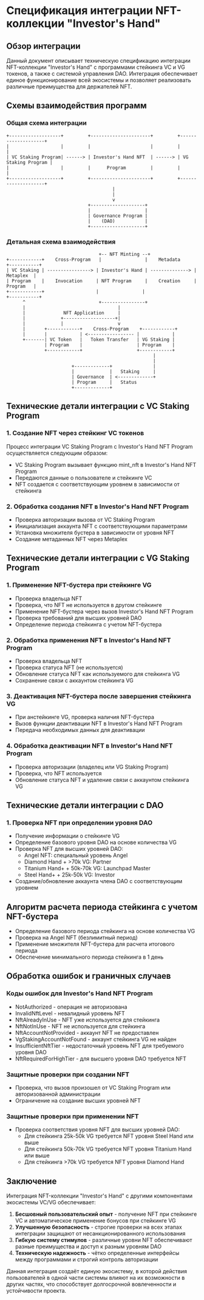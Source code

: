 # Спецификация интеграции NFT-коллекции "Investor's Hand"

## Обзор интеграции

Данный документ описывает техническую спецификацию интеграции NFT-коллекции "Investor's Hand" с программами стейкинга VC и VG токенов, а также с системой управления DAO. Интеграция обеспечивает единое функционирование всей экосистемы и позволяет реализовать различные преимущества для держателей NFT.

## Схемы взаимодействия программ

### Общая схема интеграции

```
+-------------------+         +----------------------+         +--------------------+
|                   |         |                      |         |                    |
| VC Staking Program| ------> | Investor's Hand NFT  | ------> | VG Staking Program |
|                   |         |      Program         |         |                    |
+-------------------+         +----------------------+         +--------------------+
                                       |
                                       |
                                       v
                              +--------------------+
                              |                    |
                              | Governance Program |
                              |    (DAO)           |
                              +--------------------+
```

### Детальная схема взаимодействия

```
                                  +-- NFT Minting --+
+------------+    Cross-Program   |                |    Metadata     +-----------+
| VC Staking | ----------------> | Investor's Hand | --------------> | Metaplex  |
| Program    |    Invocation     | NFT Program     |    Creation     | Program   |
+------------+                   |                |                  +-----------+
      ^                           +----------------+
      |                                  |
      |              NFT Application     |
      |             +-------------------+|
      |             |                    v
      |       +------------+    Cross-Program    +------------+
      |       |            | <----------------- |            |
      +-------| VC Token   |   Token Transfer   | VG Staking |
              | Program    |                    | Program    |
              +------------+                    +------------+
                                                      |
                                                      |
                        +-------------+               |
                        |             |   Staking     |
                        | Governance  | <-------------+
                        | Program     |   Status
                        +-------------+
```

## Технические детали интеграции с VC Staking Program

### 1. Создание NFT через стейкинг VC токенов

Процесс интеграции VC Staking Program с Investor's Hand NFT Program осуществляется следующим образом:

- VC Staking Program вызывает функцию mint_nft в Investor's Hand NFT Program
- Передаются данные о пользователе и стейкинге VC
- NFT создается с соответствующим уровнем в зависимости от стейкинга

### 2. Обработка создания NFT в Investor's Hand NFT Program

- Проверка авторизации вызова от VC Staking Program
- Инициализация аккаунта NFT с соответствующими параметрами
- Установка множителя бустера в зависимости от уровня NFT
- Создание метаданных NFT через Metaplex

## Технические детали интеграции с VG Staking Program

### 1. Применение NFT-бустера при стейкинге VG

- Проверка владельца NFT
- Проверка, что NFT не используется в другом стейкинге
- Применение NFT-бустера через вызов Investor's Hand NFT Program
- Проверка требований для высших уровней DAO
- Определение периода стейкинга с учетом NFT-бустера

### 2. Обработка применения NFT в Investor's Hand NFT Program

- Проверка владельца NFT
- Проверка статуса NFT (не используется)
- Обновление статуса NFT как используемого для стейкинга VG
- Сохранение связи с аккаунтом стейкинга VG

### 3. Деактивация NFT-бустера после завершения стейкинга VG

- При анстейкинге VG, проверка наличия NFT-бустера
- Вызов функции деактивации NFT в Investor's Hand NFT Program
- Передача необходимых данных для деактивации

### 4. Обработка деактивации NFT в Investor's Hand NFT Program

- Проверка авторизации (владелец или VG Staking Program)
- Проверка, что NFT используется
- Обновление статуса NFT и удаление связи с аккаунтом стейкинга VG

## Технические детали интеграции с DAO

### 1. Проверка NFT при определении уровня DAO

- Получение информации о стейкинге VG
- Определение базового уровня DAO на основе количества VG
- Проверка NFT для высших уровней DAO:
  - Angel NFT: специальный уровень Angel
  - Diamond Hand + >70k VG: Partner
  - Titanium Hand+ + 50k-70k VG: Launchpad Master
  - Steel Hand+ + 25k-50k VG: Investor
- Создание/обновление аккаунта члена DAO с соответствующим уровнем

## Алгоритм расчета периода стейкинга с учетом NFT-бустера

- Определение базового периода стейкинга на основе количества VG
- Проверка на Angel NFT (безлимитный период)
- Применение множителя NFT-бустера для расчета итогового периода
- Обеспечение минимального периода стейкинга в 1 день

## Обработка ошибок и граничных случаев

### Коды ошибок для Investor's Hand NFT Program

- NotAuthorized - операция не авторизована
- InvalidNftLevel - невалидный уровень NFT
- NftAlreadyInUse - NFT уже используется для стейкинга
- NftNotInUse - NFT не используется для стейкинга
- NftAccountNotProvided - аккаунт NFT не предоставлен
- VgStakingAccountNotFound - аккаунт стейкинга VG не найден
- InsufficientNftTier - недостаточный уровень NFT для требуемого уровня DAO
- NftRequiredForHighTier - для высшего уровня DAO требуется NFT

### Защитные проверки при создании NFT

- Проверка, что вызов произошел от VC Staking Program или авторизованной администрации
- Ограничение на создание высших уровней NFT

### Защитные проверки при применении NFT

- Проверка соответствия уровня NFT для высших уровней DAO:
  - Для стейкинга 25k-50k VG требуется NFT уровня Steel Hand или выше
  - Для стейкинга 50k-70k VG требуется NFT уровня Titanium Hand или выше
  - Для стейкинга >70k VG требуется NFT уровня Diamond Hand

## Заключение

Интеграция NFT-коллекции "Investor's Hand" с другими компонентами экосистемы VC/VG обеспечивает:

1. **Бесшовный пользовательский опыт** - получение NFT при стейкинге VC и автоматическое применение бонусов при стейкинге VG
2. **Улучшенную безопасность** - строгие проверки на всех этапах интеграции защищают от несанкционированного использования
3. **Гибкую систему стимулов** - различные уровни NFT обеспечивают разные преимущества и доступ к разным уровням DAO
4. **Техническую надежность** - чётко определенные интерфейсы между программами и строгий контроль авторизации

Данная интеграция создаёт единую экосистему, в которой действия пользователей в одной части системы влияют на их возможности в других частях, что способствует долгосрочной вовлеченности и устойчивости проекта. 
